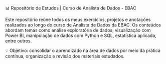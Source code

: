 📊 Repositório de Estudos | Curso de Analista de Dados - EBAC

Este repositório reúne todos os meus exercícios, projetos e anotações realizados ao longo do curso de Analista de Dados da EBAC. Os conteúdos abordam temas como análise exploratória de dados, visualização com Power BI, manipulação de dados com Python e SQL, estatística aplicada, entre outros.

💡 Objetivo: consolidar o aprendizado na área de dados por meio da prática contínua, organização e revisão dos materiais estudados.
